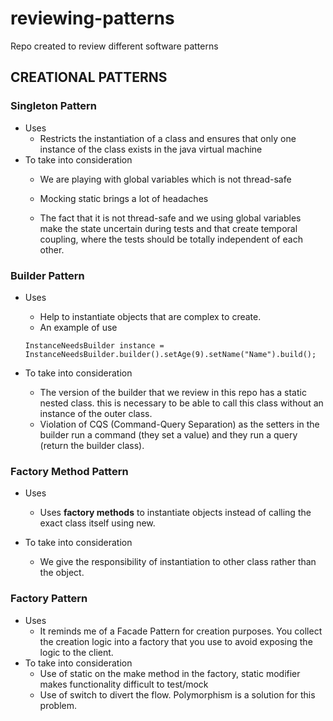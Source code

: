 # reviewing-patterns

Repo created to review different software patterns

## CREATIONAL PATTERNS  

### Singleton Pattern
- Uses
  - Restricts the instantiation of a class and ensures that only one instance of the class exists in the java virtual machine
- To take into consideration
  - We are playing with global variables which is not thread-safe

  - Mocking static brings a lot of headaches

  - The fact that it is not thread-safe and we using global variables make the state uncertain during tests and that create temporal coupling,
  where the tests should be totally independent of each other.

### Builder Pattern
- Uses
  - Help to instantiate objects that are complex to create.
  - An example of use
  
  ```InstanceNeedsBuilder instance = InstanceNeedsBuilder.builder().setAge(9).setName("Name").build();```
- To take into consideration
  - The version of the builder that we review in this repo has a static nested class. this is necessary to be able 
  to call this class without an instance of the outer class.
  - Violation of CQS (Command-Query Separation) as the setters in the builder run a command (they set a value) and they 
  run a query (return the builder class).

### Factory Method Pattern
- Uses
  - Uses **factory methods** to instantiate objects instead of calling the exact class itself using new.
  
- To take into consideration
  - We give the responsibility of instantiation to other class rather than the object.

### Factory  Pattern
- Uses
  - It reminds me of a Facade Pattern for creation purposes. You collect the creation logic into a factory that you
  use to avoid exposing the logic to the client.
- To take into consideration
  -  Use of static on the make method in the factory, static modifier makes functionality difficult to test/mock
  - Use of switch to divert the flow. Polymorphism is a solution for this problem.
